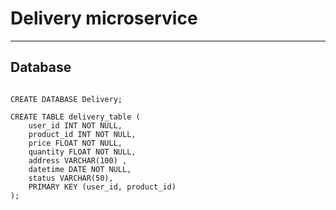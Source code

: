 # Delivery microservice

---
## Database

```mysql

CREATE DATABASE Delivery;

CREATE TABLE delivery_table (
    user_id INT NOT NULL,
    product_id INT NOT NULL,
    price FLOAT NOT NULL,
    quantity FLOAT NOT NULL,
    address VARCHAR(100) ,
    datetime DATE NOT NULL,
    status VARCHAR(50),
    PRIMARY KEY (user_id, product_id) 
);

```
